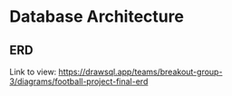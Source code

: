 # Database Architecture


## ERD

Link to view: https://drawsql.app/teams/breakout-group-3/diagrams/football-project-final-erd

